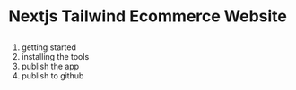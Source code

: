 # Nextjs Tailwind Ecommerce Website

##

1. getting started
2. installing the tools
3. publish the app
4. publish to github
